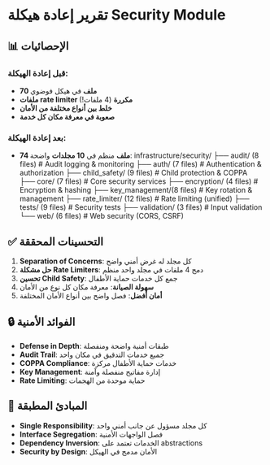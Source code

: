 # تقرير إعادة هيكلة Security Module

## 📊 الإحصائيات

### قبل إعادة الهيكلة:
- **70 ملف** في هيكل فوضوي
- **ملفات rate limiter مكررة** (4 ملفات!)
- **خلط بين أنواع مختلفة من الأمان**
- **صعوبة في معرفة مكان كل خدمة**

### بعد إعادة الهيكلة:
- **74 ملف** منظم في **10 مجلدات** واضحة:
infrastructure/security/
├── audit/         (8 files)   # Audit logging & monitoring
├── auth/          (7 files)   # Authentication & authorization
├── child_safety/  (9 files)   # Child protection & COPPA
├── core/          (7 files)   # Core security services
├── encryption/    (4 files)   # Encryption & hashing
├── key_management/(8 files)   # Key rotation & management
├── rate_limiter/  (12 files)  # Rate limiting (unified)
├── tests/         (9 files)   # Security tests
├── validation/    (3 files)   # Input validation
└── web/           (6 files)   # Web security (CORS, CSRF)

## ✅ التحسينات المحققة

1. **Separation of Concerns**: كل مجلد له غرض أمني واضح
2. **حل مشكلة Rate Limiters**: دمج 4 ملفات في مجلد واحد منظم
3. **تحسين Child Safety**: جمع كل خدمات حماية الأطفال
4. **سهولة الصيانة**: معرفة مكان كل نوع من الأمان
5. **أمان أفضل**: فصل واضح بين أنواع الأمان المختلفة

## 🔒 الفوائد الأمنية

- **Defense in Depth**: طبقات أمنية واضحة ومنفصلة
- **Audit Trail**: جميع خدمات التدقيق في مكان واحد
- **COPPA Compliance**: خدمات حماية الأطفال مركزة
- **Key Management**: إدارة مفاتيح منفصلة وآمنة
- **Rate Limiting**: حماية موحدة من الهجمات

## 🎯 المبادئ المطبقة

- **Single Responsibility**: كل مجلد مسؤول عن جانب أمني واحد
- **Interface Segregation**: فصل الواجهات الأمنية
- **Dependency Inversion**: الخدمات تعتمد على abstractions
- **Security by Design**: الأمان مدمج في الهيكل
